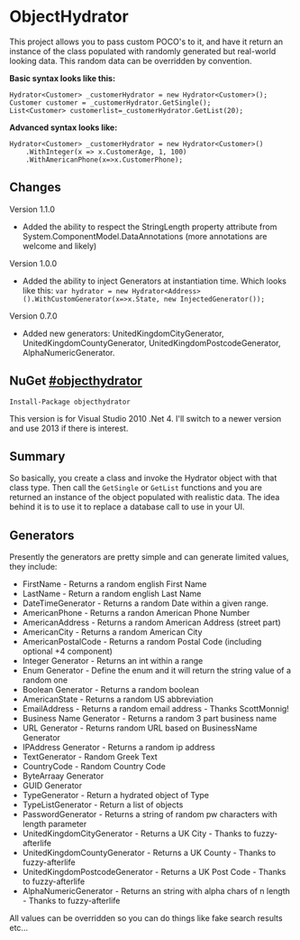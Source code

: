 ObjectHydrator
==============

This project allows you to pass custom POCO's to it, and have it return an instance of the class populated with randomly generated but real-world looking data. This random data can be overridden by convention.

**Basic syntax looks like this:**

    Hydrator<Customer> _customerHydrator = new Hydrator<Customer>();
    Customer customer = _customerHydrator.GetSingle();
    List<Customer> customerlist=_customerHydrator.GetList(20);

**Advanced syntax looks like:**

    Hydrator<Customer> _customerHydrator = new Hydrator<Customer>()
        .WithInteger(x => x.CustomerAge, 1, 100)
        .WithAmericanPhone(x=>x.CustomerPhone);

## Changes

Version 1.1.0
* Added the ability to respect the StringLength property attribute from System.ComponentModel.DataAnnotations (more annotations are welcome and likely)

Version 1.0.0

* Added the ability to inject Generators at instantiation time. Which looks like this:
  `var hydrator = new Hydrator<Address>().WithCustomGenerator(x=>x.State, new InjectedGenerator());`

Version 0.7.0

* Added new generators: UnitedKingdomCityGenerator, UnitedKingdomCountyGenerator, UnitedKingdomPostcodeGenerator, AlphaNumericGenerator.

## NuGet [#objecthydrator](http://www.nuget.org/packages/objecthydrator/)

    Install-Package objecthydrator

This version is for Visual Studio 2010 .Net 4. I'll switch to a newer version and use 2013 if there is interest.

## Summary

So basically, you create a class and invoke the Hydrator object with that class type. Then call the `GetSingle` or `GetList` functions and you are returned an instance of the object populated with realistic data. The idea behind it is to use it to replace a database call to use in your UI. 

## Generators

Presently the generators are pretty simple and can generate limited values, they include:

* FirstName - Returns a random english First Name
* LastName - Return a random english Last Name
* DateTimeGenerator - Returns a random Date within a given range.
* AmericanPhone - Returns a randon American Phone Number
* AmericanAddress - Returns a random American Address (street part)
* AmericanCity - Returns a random American City
* AmericanPostalCode - Returns a random Postal Code (including optional +4 component)
* Integer Generator - Returns an int within a range
* Enum Generator - Define the enum and it will return the string value of a random one 
* Boolean Generator - Returns a random boolean
* AmericanState - Returns a random US abbreviation
* EmailAddress - Returns a random email address - Thanks ScottMonnig! 
* Business Name Generator - Returns a random 3 part business name
* URL Generator - Returns random URL based on BusinessName Generator 
* IPAddress Generator - Returns a random ip address
* TextGenerator - Random Greek Text
* CountryCode - Random Country Code
* ByteArraay Generator
* GUID Generator
* TypeGenerator - Return a hydrated object of Type
* TypeListGenerator - Return a list of objects
* PasswordGenerator - Returns a string of random pw characters with length parameter
* UnitedKingdomCityGenerator - Returns a UK City - Thanks to fuzzy-afterlife
* UnitedKingdomCountyGenerator - Returns a UK County - Thanks to fuzzy-afterlife
* UnitedKingdomPostcodeGenerator - Returns a UK Post Code - Thanks to fuzzy-afterlife
* AlphaNumericGenerator - Returns an string with alpha chars of n length - Thanks to fuzzy-afterlife

All values can be overridden so you can do things like fake search results etc...
